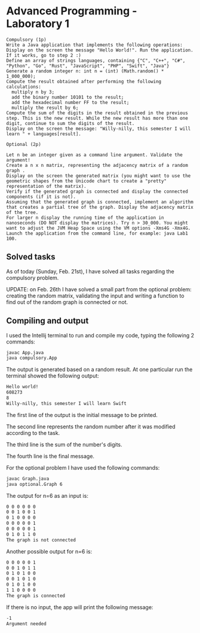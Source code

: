 # Advanced Programming - Laboratory 1

```text
Compulsory (1p)
Write a Java application that implements the following operations:
Display on the screen the message "Hello World!". Run the application. If it works, go to step 2 :)
Define an array of strings languages, containing {"C", "C++", "C#", "Python", "Go", "Rust", "JavaScript", "PHP", "Swift", "Java"}
Generate a random integer n: int n = (int) (Math.random() * 1_000_000);
Compute the result obtained after performing the following calculations:
  multiply n by 3;
  add the binary number 10101 to the result;
  add the hexadecimal number FF to the result;
  multiply the result by 6;
Compute the sum of the digits in the result obtained in the previous step. This is the new result. While the new result has more than one digit, continue to sum the digits of the result.
Display on the screen the message: "Willy-nilly, this semester I will learn " + languages[result].
```
```text
Optional (2p)

Let n be an integer given as a command line argument. Validate the argument!
Create a n x n matrix, representing the adjacency matrix of a random graph .
Display on the screen the generated matrix (you might want to use the geometric shapes from the Unicode chart to create a "pretty" representation of the matrix).
Verify if the generated graph is connected and display the connected components (if it is not).
Assuming that the generated graph is connected, implement an algorithm that creates a partial tree of the graph. Display the adjacency matrix of the tree.
For larger n display the running time of the application in nanoseconds (DO NOT display the matrices). Try n > 30_000. You might want to adjust the JVM Heap Space using the VM options -Xms4G -Xmx4G.
Launch the application from the command line, for example: java Lab1 100.
```
## Solved tasks

As of today (Sunday, Feb. 21st), I have solved all tasks regarding the compulsory problem.

UPDATE: on Feb. 26th I have solved a small part from the optional problem: creating the random matrix, validating the input and writing a function to find out of the random graph is connected or not.


## Compiling and output
I used the Intellij terminal to run and compile my code, typing the following 2 commands:

```bash
javac App.java
java compulsory.App
```
The output is generated based on a random result.
At one particular run the terminal showed the following output:
```bash
Hello world!
608273
8
Willy-nilly, this semester I will learn Swift

```
The first line of the output is the initial message to be printed.

The second line represents the random number after it was modified according to the task. 

The third line is the sum of the number's digits.

The fourth line is the final message.

For the optional problem I have used the following commands:

```bash
javac Graph.java
java optional.Graph 6
```

The output for n=6 as an input is:
```bash
0 0 0 0 0 0
0 0 1 0 0 1
0 1 0 0 0 0
0 0 0 0 0 1
0 0 0 0 0 1
0 1 0 1 1 0
The graph is not connected
```
Another possible output for n=6 is:
```bash
0 0 0 0 0 1
0 0 1 0 1 1
0 1 0 1 0 0
0 0 1 0 1 0
0 1 0 1 0 0
1 1 0 0 0 0
The graph is connected
```
If there is no input, the app will print the following message:
```bash
-1
Argument needed
```